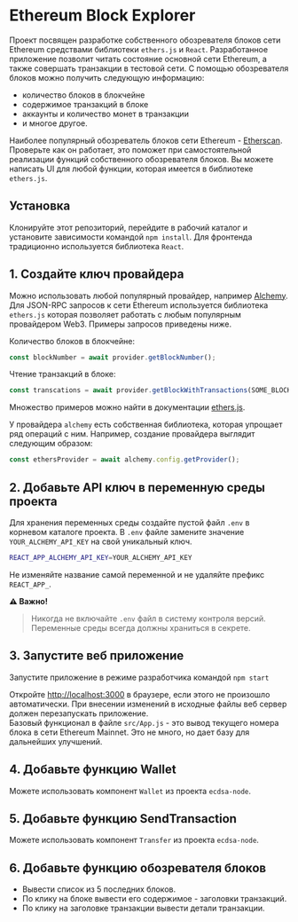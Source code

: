 # Ethereum Block Explorer

Проект посвящен разработке собственного обозревателя блоков сети Ethereum средствами библиотеки `ethers.js` и `React`.
Разработанное приложение позволит читать состояние основной сети Ethereum, а также совершать транзакции в тестовой сети. 
С помощью обозревателя блоков можно получить следующую информацию:
* количество блоков в блокчейне
* содержимое транзакций в блоке
* аккаунты и количество монет в транзакции
* и многое другое. 

Наиболее популярный обозреватель блоков сети Ethereum - [Etherscan](https://etherscan.io/). 
Проверьте как он работает, это поможет при самостоятельной реализации функций собственного обозревателя блоков. 
Вы можете написать UI для любой функции, которая имеется в библиотеке `ethers.js`. 

## Установка

Клонируйте этот репозиторий, перейдите в рабочий каталог и установите зависимости командой `npm install`.
Для фронтенда традиционно используется библиотека `React`. 

## 1. Создайте ключ провайдера

Можно использовать любой популярный провайдер, например [Alchemy](https://docs.alchemy.com/reference/api-overview). 
Для JSON-RPC запросов к сети Ethereum используется библиотека `ethers.js` которая позволяет работать с любым популярным провайдером Web3. 
Примеры запросов приведены ниже. 

Количество блоков в блокчейне: 
```js
const blockNumber = await provider.getBlockNumber();
```

Чтение транзакций в блоке:
```js
const transcations = await provider.getBlockWithTransactions(SOME_BLOCK_NUMBER)
```
Множество примеров можно найти в документации [ethers.js](https://docs.ethers.org/v5/).

У провайдера `alchemy` есть собственная библиотека, которая упрощает ряд операций с ним. 
Например, создание провайдера выглядит следующим образом: 
```js
const ethersProvider = await alchemy.config.getProvider();
```

## 2. Добавьте API ключ в переменную среды проекта

Для хранения переменных среды создайте пустой файл  `.env` в корневом каталоге проекта.
В `.env` файле замените значение `YOUR_ALCHEMY_API_KEY` на свой уникальный ключ.

```sh
REACT_APP_ALCHEMY_API_KEY=YOUR_ALCHEMY_API_KEY
```
Не изменяйте название самой переменной и не удаляйте префикс `REACT_APP_`.

**⚠️ Важно!**

> Никогда не включайте `.env` файл в систему контроля версий.  
> Переменные среды всегда должны храниться в секрете. 

## 3. Запустите веб приложение

Запустите приложение в режиме разработчика командой `npm start`

Откройте [http://localhost:3000](http://localhost:3000) в браузере, если этого не произошло автоматически.
При внесении изменений в исходные файлы веб сервер должен перезапускать приложение.  
Базовый функционал в файле `src/App.js` - это вывод текущего номера блока в сети Ethereum Mainnet. 
Это не много, но дает базу для дальнейших улучшений. 

## 4. Добавьте функцию Wallet

Можете использовать компонент `Wallet` из проекта `ecdsa-node`. 

## 5. Добавьте функцию SendTransaction

Можете использовать компонент `Transfer` из проекта `ecdsa-node`. 

## 6. Добавьте функцию обозревателя блоков

- Вывести список из 5 последних блоков. 
- По клику на блоке вывести его содержимое - заголовки транзакций. 
- По клику на заголовке транзакции вывести детали транзакции.
